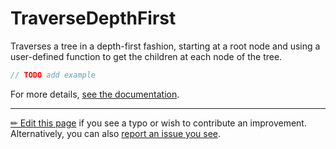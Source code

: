 # TraverseDepthFirst

Traverses a tree in a depth-first fashion, starting at a root node and using a
user-defined function to get the children at each node of the tree.

```c# --destination-file ../code/Program.cs --region statements --project ../code/TryMoreLinq.csproj
// TODO add example
```

For more details, [see the documentation][doc].

---

[&#x270F; Edit this page][edit] if you see a typo or wish to contribute an
improvement. Alternatively, you can also [report an issue you see][issue].


[edit]: https://github.com/morelinq/try/edit/master/traverse-depth-first.md
[issue]: https://github.com/morelinq/try/issues/new?title=TraverseDepthFirst
[doc]: https://morelinq.github.io/3.1/ref/api/html/M_MoreLinq_MoreEnumerable_TraverseDepthFirst__1.htm
